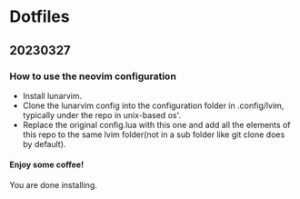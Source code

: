 # Dotfiles

## 20230327

### How to use the neovim configuration

- Install lunarvim.
- Clone the lunarvim config into the configuration folder in .config/lvim, typically under the repo <username> in unix-based os'.
- Replace the original config.lua with this one and add all the elements of this repo to the same lvim folder(not in a sub folder like git clone does by default).

#### Enjoy some coffee!
You are done installing.

